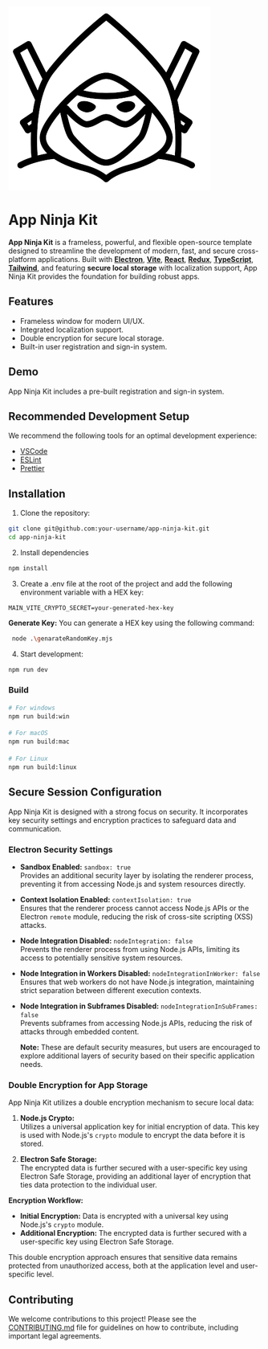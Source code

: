 ![App Icon](./resources/icon.png)

# App Ninja Kit

**App Ninja Kit** is a frameless, powerful, and flexible open-source template designed to streamline the development of modern, fast, and secure cross-platform applications. Built with **[Electron](https://www.electronjs.org/)**, **[Vite](https://electron-vite.org/)**, **[React](https://react.dev/)**, **[Redux](https://redux.js.org/introduction/examples)**, **[TypeScript](https://www.typescriptlang.org/)**, **[Tailwind](https://tailwindcss.com/)**, and featuring **secure local storage** with localization support, App Ninja Kit provides the foundation for building robust apps.

## Features

- Frameless window for modern UI/UX.
- Integrated localization support.
- Double encryption for secure local storage.
- Built-in user registration and sign-in system.

## Demo

App Ninja Kit includes a pre-built registration and sign-in system.

## Recommended Development Setup

We recommend the following tools for an optimal development experience:

- [VSCode](https://code.visualstudio.com/)
- [ESLint](https://marketplace.visualstudio.com/items?itemName=dbaeumer.vscode-eslint)
- [Prettier](https://prettier.io/)

## Installation

1. Clone the repository:

```bash
git clone git@github.com:your-username/app-ninja-kit.git
cd app-ninja-kit
```

2. Install dependencies

```bash
npm install
```

3. Create a .env file at the root of the project and add the following environment variable with a HEX key:

```.env
MAIN_VITE_CRYPTO_SECRET=your-generated-hex-key
```

**Generate Key:** You can generate a HEX key using the following command:

```bash
 node .\genarateRandomKey.mjs
```

4. Start development:

```bash
npm run dev
```

### Build

```bash
# For windows
npm run build:win

# For macOS
npm run build:mac

# For Linux
npm run build:linux
```

## Secure Session Configuration

App Ninja Kit is designed with a strong focus on security. It incorporates key security settings and encryption practices to safeguard data and communication.

### Electron Security Settings

- **Sandbox Enabled:** `sandbox: true`  
  Provides an additional security layer by isolating the renderer process, preventing it from accessing Node.js and system resources directly.

- **Context Isolation Enabled:** `contextIsolation: true`  
  Ensures that the renderer process cannot access Node.js APIs or the Electron `remote` module, reducing the risk of cross-site scripting (XSS) attacks.

- **Node Integration Disabled:** `nodeIntegration: false`  
  Prevents the renderer process from using Node.js APIs, limiting its access to potentially sensitive system resources.

- **Node Integration in Workers Disabled:** `nodeIntegrationInWorker: false`  
  Ensures that web workers do not have Node.js integration, maintaining strict separation between different execution contexts.

- **Node Integration in Subframes Disabled:** `nodeIntegrationInSubFrames: false`  
  Prevents subframes from accessing Node.js APIs, reducing the risk of attacks through embedded content.

  **Note:** These are default security measures, but users are encouraged to explore additional layers of security based on their specific application needs.

### Double Encryption for App Storage

App Ninja Kit utilizes a double encryption mechanism to secure local data:

1. **Node.js Crypto:**  
   Utilizes a universal application key for initial encryption of data. This key is used with Node.js's `crypto` module to encrypt the data before it is stored.

2. **Electron Safe Storage:**  
   The encrypted data is further secured with a user-specific key using Electron Safe Storage, providing an additional layer of encryption that ties data protection to the individual user.

**Encryption Workflow:**

- **Initial Encryption:** Data is encrypted with a universal key using Node.js's `crypto` module.
- **Additional Encryption:** The encrypted data is further secured with a user-specific key using Electron Safe Storage.

This double encryption approach ensures that sensitive data remains protected from unauthorized access, both at the application level and user-specific level.

## Contributing

We welcome contributions to this project! Please see the [CONTRIBUTING.md](./CONTRIBUTING.md) file for guidelines on how to contribute, including important legal agreements.
